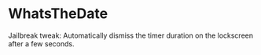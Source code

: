 # WhatsTheDate
Jailbreak tweak: Automatically dismiss the timer duration on the lockscreen after a few seconds.
